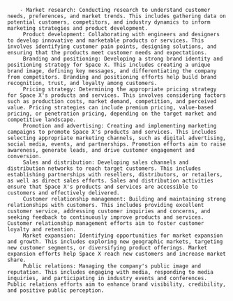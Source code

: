 		- Market research: Conducting research to understand customer needs, preferences, and market trends. This includes gathering data on potential customers, competitors, and industry dynamics to inform marketing strategies and product development.
		 Product development: Collaborating with engineers and designers to develop innovative and marketable products or services. This involves identifying customer pain points, designing solutions, and ensuring that the products meet customer needs and expectations.
		 Branding and positioning: Developing a strong brand identity and positioning strategy for Space X. This includes creating a unique brand image, defining key messages, and differentiating the company from competitors. Branding and positioning efforts help build brand recognition, trust, and loyalty among customers.
		 Pricing strategy: Determining the appropriate pricing strategy for Space X's products and services. This involves considering factors such as production costs, market demand, competition, and perceived value. Pricing strategies can include premium pricing, value-based pricing, or penetration pricing, depending on the target market and competitive landscape.
		 Promotion and advertising: Creating and implementing marketing campaigns to promote Space X's products and services. This includes selecting appropriate marketing channels, such as digital advertising, social media, events, and partnerships. Promotion efforts aim to raise awareness, generate leads, and drive customer engagement and conversion.
		 Sales and distribution: Developing sales channels and distribution networks to reach target customers. This includes establishing partnerships with resellers, distributors, or retailers, as well as direct sales efforts. Sales and distribution activities ensure that Space X's products and services are accessible to customers and effectively delivered.
		 Customer relationship management: Building and maintaining strong relationships with customers. This includes providing excellent customer service, addressing customer inquiries and concerns, and seeking feedback to continuously improve products and services. Customer relationship management efforts aim to foster customer loyalty and retention.
		 Market expansion: Identifying opportunities for market expansion and growth. This includes exploring new geographic markets, targeting new customer segments, or diversifying product offerings. Market expansion efforts help Space X reach new customers and increase market share.
		 Public relations: Managing the company's public image and reputation. This includes engaging with media, responding to media inquiries, and participating in industry events and conferences. Public relations efforts aim to enhance brand visibility, credibility, and positive public perception.



